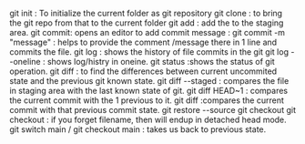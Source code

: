 git init : To initialize the current folder as git repository
git clone <url> :  to bring the git repo from that <url> to the current folder
git add <file> : add the <file> to the staging area.
git commit: opens an editor to add commit message :
git commit -m "message" : helps to provide the comment /message there in 1 line and commits the file.
git log : shows the history of file commits in the git
git log --oneline : shows log/histry in oneine.
git status :shows the status of git operation.
git diff : to find the differences between current uncommited state and the previous git known state.
git diff --staged : compares the file in staging area with the last known state of git.
git diff HEAD~1 : compares the current commit with the 1 previous to it. <relative>
git diff <hash>:compares the current commit with that previous commit <hash> state.
git restore --source <hash> <filename>
git checkout <hash> <filename>
git checkout <hash> : if you forget filename, then will endup in detached head mode.
git switch main / git checkout main : takes us back to previous state.
